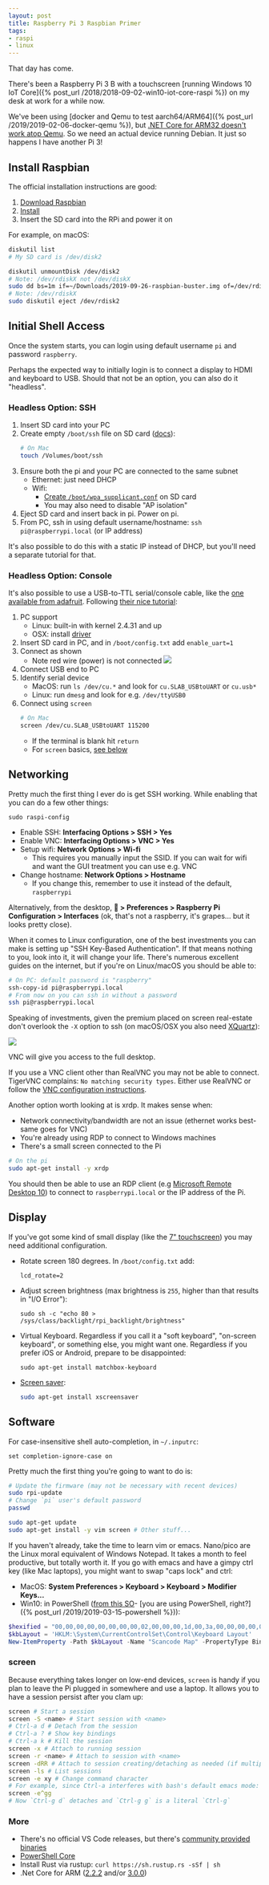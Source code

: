 ```yaml
---
layout: post
title: Raspberry Pi 3 Raspbian Primer
tags:
- raspi
- linux
---
```


That day has come.

There's been a Raspberry Pi 3 B with a touchscreen [running Windows 10 IoT Core]({% post_url /2018/2018-09-02-win10-iot-core-raspi %}) on my desk at work for a while now.

We've been using [docker and Qemu to test aarch64/ARM64]({% post_url /2019/2019-02-06-docker-qemu %}), but [.NET Core for ARM32 doesn't work atop Qemu](https://github.com/dotnet/coreclr/issues/6298).  So we need an actual device running Debian.  It just so happens I have another Pi 3!

## Install Raspbian

The official installation instructions are good:
1. [Download Raspbian](https://www.raspberrypi.org/downloads/)
1. [Install](https://www.raspberrypi.org/documentation/installation/installing-images/README.md)
1. Insert the SD card into the RPi and power it on

For example, on macOS:
```bash
diskutil list
# My SD card is /dev/disk2

diskutil unmountDisk /dev/disk2
# Note: /dev/rdiskX not /dev/diskX
sudo dd bs=1m if=~/Downloads/2019-09-26-raspbian-buster.img of=/dev/rdisk2 conv=sync
# Note: /dev/rdiskX
sudo diskutil eject /dev/rdisk2
```

## Initial Shell Access

Once the system starts, you can login using default username `pi` and password `raspberry`.

Perhaps the expected way to initially login is to connect a display to HDMI and keyboard to USB.  Should that not be an option, you can also do it "headless".

### Headless Option: SSH

1. Insert SD card into your PC
1. Create empty `/boot/ssh` file on SD card ([docs](https://www.raspberrypi.org/documentation/remote-access/ssh/README.md)):
    ```sh
    # On Mac
    touch /Volumes/boot/ssh
    ```
1. Ensure both the pi and your PC are connected to the same subnet
    - Ethernet: just need DHCP
    - Wifi:
        - [Create `/boot/wpa_supplicant.conf`](https://www.raspberrypi.org/documentation/configuration/wireless/headless.md) on SD card
        - You may also need to disable "AP isolation"
1. Eject SD card and insert back in pi.  Power on pi.
1. From PC, ssh in using default username/hostname: `ssh pi@raspberrypi.local` (or IP address)

It's also possible to do this with a static IP instead of DHCP, but you'll need a separate tutorial for that.

### Headless Option: Console

It's also possible to use a USB-to-TTL serial/console cable, like the [one available from adafruit](https://www.adafruit.com/product/954).  Following [their nice tutorial](https://learn.adafruit.com/adafruits-raspberry-pi-lesson-5-using-a-console-cable/overview):

1. PC support
    - Linux: built-in with kernel 2.4.31 and up
    - OSX: install [driver](https://www.silabs.com/documents/public/software/Mac_OSX_VCP_Driver.zip)
1. Insert SD card in PC, and in `/boot/config.txt` add `enable_uart=1`
1. Connect as shown
    - Note red wire (power) is not connected
    ![](/assets/raspi_console_gpio.jpg)
1. Connect USB end to PC
1. Identify serial device
    - MacOS: run `ls /dev/cu.*` and look for `cu.SLAB_USBtoUART` or `cu.usb*`
    - Linux: run `dmesg` and look for e.g. `/dev/ttyUSB0`
1. Connect using `screen`
    ```sh
    # On Mac
    screen /dev/cu.SLAB_USBtoUART 115200
    ```
    - If the terminal is blank hit `return`
    - For `screen` basics, [see below](#screen)

## Networking

Pretty much the first thing I ever do is get SSH working.  While enabling that you can do a few other things:
```
sudo raspi-config
```

- Enable SSH: __Interfacing Options > SSH > Yes__
- Enable VNC: __Interfacing Options > VNC > Yes__
- Setup wifi: __Network Options > Wi-fi__
    - This requires you manually input the SSID.  If you can wait for wifi and want the GUI treatment you can use e.g. VNC
- Change hostname: __Network Options > Hostname__
    - If you change this, remember to use it instead of the default, `raspberrypi`

Alternatively, from the desktop, __🍇 > Preferences > Raspberry Pi Configuration > Interfaces__ (ok, that's not a raspberry, it's grapes... but it looks pretty close).

When it comes to Linux configuration, one of the best investments you can make is setting up "SSH Key-Based Authentication".  If that means nothing to you, look into it, it will change your life.  There's numerous excellent guides on the internet, but if you're on Linux/macOS you should be able to:
```bash
# On PC: default password is "raspberry"
ssh-copy-id pi@raspberrypi.local
# From now on you can ssh in without a password
ssh pi@raspberrypi.local
```

Speaking of investments, given the premium placed on screen real-estate don't overlook the `-X` option to ssh (on macOS/OSX you also need [XQuartz](https://www.xquartz.org/)):  

![](/assets/ssh_x_pi.png)

VNC will give you access to the full desktop.

If you use a VNC client other than RealVNC you may not be able to connect.  TigerVNC complains: `No matching security types`.  Either use RealVNC or follow the [VNC configuration instructions](https://www.raspberrypi.org/documentation/remote-access/vnc/).

Another option worth looking at is xrdp.  It makes sense when:
- Network connectivity/bandwidth are not an issue (ethernet works best- same goes for VNC)
- You're already using RDP to connect to Windows machines
- There's a small screen connected to the Pi

```bash
# On the pi
sudo apt-get install -y xrdp
```

You should then be able to use an RDP client (e.g [Microsoft Remote Desktop 10](https://itunes.apple.com/us/app/microsoft-remote-desktop-10/id1295203466)) to connect to `raspberrypi.local` or the IP address of the Pi.

## Display

If you've got some kind of small display (like the [7" touchscreen](https://www.raspberrypi.org/products/raspberry-pi-touch-display/)) you may need additional configuration.

- Rotate screen 180 degrees.  In `/boot/config.txt` add:
    ```
    lcd_rotate=2
    ```
- Adjust screen brightness (max brightness is `255`, higher than that results in "I/O Error"):
    ```
    sudo sh -c "echo 80 > /sys/class/backlight/rpi_backlight/brightness"
    ```
- Virtual Keyboard.  Regardless if you call it a "soft keyboard", "on-screen keyboard", or something else, you might want one.  Regardless if you prefer iOS or Android, prepare to be disappointed:
    ```
    sudo apt-get install matchbox-keyboard
    ```
- [Screen saver](https://www.raspberrypi.org/documentation/configuration/screensaver.md):
    ```sh
    sudo apt-get install xscreensaver
    ```

## Software

For case-insensitive shell auto-completion, in `~/.inputrc`:
```
set completion-ignore-case on
```

Pretty much the first thing you're going to want to do is:
```bash
# Update the firmware (may not be necessary with recent devices)
sudo rpi-update
# Change `pi` user's default password
passwd

sudo apt-get update
sudo apt-get install -y vim screen # Other stuff...
```

If you haven't already, take the time to learn vim or emacs.  Nano/pico are the Linux moral equivalent of Windows Notepad.  It takes a month to feel productive, but totally worth it.  If you go with emacs and have a gimpy ctrl key (like Mac laptops), you might want to swap "caps lock" and ctrl:
- MacOS: __System Preferences > Keyboard > Keyboard > Modifier Keys...__
- Win10: in PowerShell ([from this SO](https://superuser.com/questions/949385/map-capslock-to-control-in-windows-10)- [you are using PowerShell, right?]({% post_url /2019/2019-03-15-powershell %})):
```powershell
$hexified = "00,00,00,00,00,00,00,00,02,00,00,00,1d,00,3a,00,00,00,00,00".Split(',') | % { "0x$_"}
$kbLayout = 'HKLM:\System\CurrentControlSet\Control\Keyboard Layout'
New-ItemProperty -Path $kbLayout -Name "Scancode Map" -PropertyType Binary -Value ([byte[]]$hexified)
```

### screen

Because everything takes longer on low-end devices, `screen` is handy if you plan to leave the Pi plugged in somewhere and use a laptop.  It allows you to have a session persist after you clam up:  

```bash
screen # Start a session
screen -S <name> # Start session with <name>
# Ctrl-a d # Detach from the session
# Ctrl-a ? # Show key bindings
# Ctrl-a k # Kill the session
screen -x # Attach to running session
screen -r <name> # Attach to session with <name>
screen -dRR # Attach to session creating/detaching as needed (if multiple use first)
screen -ls # List sessions
screen -e xy # Change command character
# For example, since Ctrl-a interferes with bash's default emacs mode:
screen -e^gg
# Now `Ctrl-g d` detaches and `Ctrl-g g` is a literal `Ctrl-g`
```

### More

- There's no official VS Code releases, but there's [community provided binaries](https://github.com/headmelted/codebuilds/releases)
- [PowerShell Core](https://docs.microsoft.com/en-us/powershell/scripting/install/installing-powershell-core-on-linux?view=powershell-6#raspbian)
- Install Rust via rustup: `curl https://sh.rustup.rs -sSf | sh`
- .Net Core for ARM ([2.2.2](https://github.com/dotnet/core/blob/master/release-notes/2.2/2.2.2/2.2.2-download.md) and/or [3.0.0](https://github.com/dotnet/core/blob/master/release-notes/3.0/preview/3.0.0-preview3-download.md))
